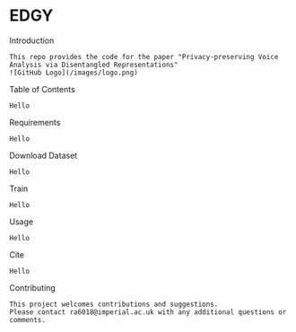 # EDGY

Introduction
```
This repo provides the code for the paper "Privacy-preserving Voice Analysis via Disentangled Representations"
![GitHub Logo](/images/logo.png)
```


Table of Contents
```
Hello
```

Requirements
```
Hello
```

Download Dataset
```
Hello
```

Train 
```
Hello
```

Usage
```
Hello
```

Cite
```
Hello
```

Contributing
```
This project welcomes contributions and suggestions. 
Please contact ra6018@imperial.ac.uk with any additional questions or comments.
```


